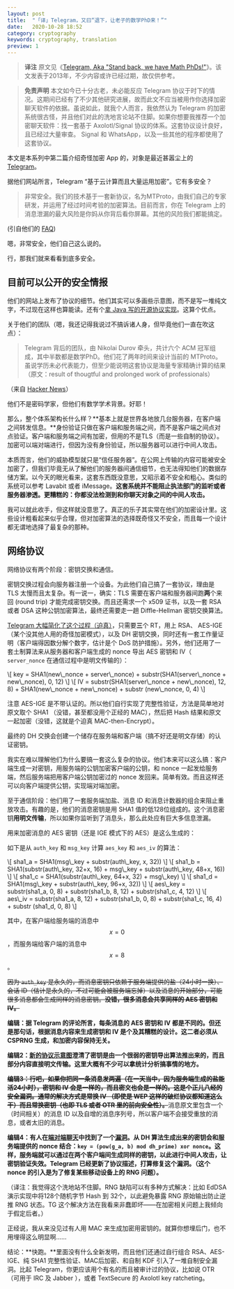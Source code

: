 ```yaml
---
layout: post
title:  "「译」Telegram，又曰“退下，让老子的数学PhD来！”"
date:   2020-10-28 18:52
category: cryptography
keywords: cryptography, translation
preview: 1
---
```


> **译注** 原文见《[Telegram, Aka "Stand back, we have Math PhDs!"](https://web.archive.org/web/20180420061726/http://unhandledexpression.com/2013/12/17/telegram-stand-back-we-know-maths/)》。该文发表于2013年，不少内容或许已经过期，故仅供参考。

> **免责声明** 本文如今已十分古老，未必能反应 Telegram 协议于时下的情况。这期间已经有了不少其他研究进展，故而此文不应当被用作你选择加密聊天软件的依据。虽说如此，就我个人而言，我依然认为 Telegram 的加密系统很古怪，并且他们对此的洗地言论站不住脚。如果你想要我推荐一个加密聊天软件：找一套基于 Axolotl/Signal 协议的体系。这套协议设计良好，且已经过大量审查。 Signal 和 WhatsApp，以及一些其他的程序都使用了这套协议。

本文是本系列中第二篇介绍奇怪加密 App 的，对象是最近甚嚣尘上的 [Telegram](https://telegram.org)。

据他们网站所言，Telegram “基于云计算而且大量运用加密”。它有多安全？

<!--more-->

> 非常安全。我们的技术基于一套新协议，名为MTProto，由我们自己的专家研发，并运用了经过时间考验的加密算法。目前而言，你在 Telegram 上的消息泄漏的最大风险是你妈从你背后看你屏幕。其他的风险我们都能搞定。

(引自他们的 [FAQ](https://web.archive.org/web/20131210133113/http://telegram.org/faq#security))

嗯，非常安全，他们自己这么说的。

行，那我们就来看看到底多安全。

## 目前可以公开的安全情报

他们的网站上发布了协议的细节。他们其实可以多画些示意图，而不是写一堆纯文字，不过现在这样也算能读。还有个[拿 Java 写的开源协议实现](https://web.archive.org/web/20180420061726/https://github.com/ex3ndr/telegram-mt/)。这算个优点。

关于他们的团队（嗯，我还记得我说过不搞诉诸人身，但毕竟他们一直在吹这点）：

> Telegram 背后的团队，由 Nikolai Durov 牵头，共计六个 ACM 冠军组成，其中半数都是数学PhD。他们花了两年时间来设计当前的 MTProto。虽说学历未必代表能力，但至少能说明这套协议是海量专家精确计算的结果（原文：result of thougtful and prolonged work of professionals）

（来自 [Hacker News](https://web.archive.org/web/20180420061726/https://news.ycombinator.com/item?id=6916860)）

他们不是密码学家，但他们有数学学术背景。好耶！

那么，整个体系架构长什么样？**基本上就是世界各地放几台服务器，在客户端之间转发信息。**身份验证只做在客户端和服务端之间，而不是客户端之间点对点验证。客户端和服务端之间有加密，但用的不是TLS（而是一些自制的协议）。加密可以端对端进行，但因为没有身份验证，所以服务器可以进行中间人攻击。

本质而言，他们的威胁模型就只是“信任服务器”。在公网上传输的内容可能被安全加密了，但我们毕竟无从了解他们的服务器间通信细节，也无法得知他们的数据存储方案。以今天的眼光看来，这套东西既没意思，又昭示着不安全和粗心。类似的系统可以参考 Lavabit 或者 iMessage。**这套系统并不能阻止执法部门的监听或者服务器渗透。更糟糕的：你都没法检测到和你聊天对象之间的中间人攻击。**

我可以就此收手，但这样就没意思了。真正的乐子其实常在他们的加密设计里。这些设计粗看起来似乎合理，但对加密算法的选择既奇怪又不安全，而且每一个设计都无谓地选择了最复杂的那种。

## 网络协议

网络协议有两个阶段：密钥交换和通信。

密钥交换过程会向服务器注册一个设备。为此他们自己搞了一套协议，理由是 TLS 太慢而且太复杂。有一说一，确实：TLS 需要在客户端和服务器间跑**两**个来回 (round trip) 才能完成密钥交换。而且还需求一个 x509 证书，以及一套 RSA 或者 DSA 这种公钥加密算法，最终还需要走一趟 Diffle-Hellman 密钥交换算法。

[Telegram 大幅简化了这个过程（迫真）](https://web.archive.org/web/20180420061726/http://core.telegram.org/mtproto/auth_key)，只需要**三**个 RT，用上 RSA、 AES-IGE（某个没其他人用的奇怪加密模式），以及 DH 密钥交换，同时还有一套工作量证明（客户端得因数分解个数字，估计是个 DoS 防护措施）。另外，他们还用了一套土制算法来从服务器和客户端生成的 nonce 导出 AES 密钥和 IV（ `server_nonce` 在通信过程中是明文传输的）：

\\[ key = SHA1(new\\_nonce + server\\_nonce) + substr(SHA1(server\\_nonce + new\\_nonce), 0, 12) \\]
\\[ IV = substr(SHA1(server\\_nonce + new\\_nonce), 12, 8) + SHA1(new\\_nonce + new\\_nonce) + substr (new\\_nonce, 0, 4) \\]

注意 AES-IGE 是不带认证的。所以他们自行实现了完整性验证，方法是简单地对原文取个 SHA1 （没错，甚至都没用个正经的 MAC），然后把 Hash 结果和原文一起加密（没错，这就是个迫真 MAC-then-Encrypt）。

最终的 DH 交换会创建一个储存在服务端和客户端（搞不好还是明文存储）的认证密钥。

我实在难以理解他们为什么要搞一套这么复杂的协议。他们本来可以这么搞：客户端生成一对密钥，用服务端的公钥加密客户端的公钥，和 nonce 一起发给服务端，然后服务端把用客户端公钥加密过的 nonce 发回来。简单有效。而且这样还可以向客户端提供公钥，实现端对端加密。

至于通信阶段：他们用了一套服务端加盐、消息 ID 和消息计数器的组合来阻止重放攻击。有趣的是，他们的消息密钥是用 SHA1 值的低128位组成的。这个消息密钥**用明文传输**，所以如果你监听到了消息头，那么此处应有巨大多信息泄漏。

用来加密消息的 AES 密钥（还是 IGE 模式下的 AES）是这么生成的：

如下是从 `auth_key` 和 `msg_key` 计算 `aes_key` 和 `aes_iv` 的算法：

\\[ sha1_a = SHA1(msg\\_key + substr(auth\\_key, x, 32)) \\]
\\[ sha1_b = SHA1(substr(auth\\_key, 32+x, 16) + msg\\_key + substr(auth\\_key, 48+x, 16)) \\]
\\[ sha1_с = SHA1(substr(auth\\_key, 64+x, 32) + msg\\_key) \\]
\\[ sha1_d = SHA1(msg\\_key + substr(auth\\_key, 96+x, 32)) \\]
\\[ aes\\_key = substr(sha1_a, 0, 8) + substr(sha1_b, 8, 12) + substr(sha1_c, 4, 12) \\]
\\[ aes\\_iv = substr(sha1_a, 8, 12) + substr(sha1_b, 0, 8) + substr(sha1_c, 16, 4) + substr (sha1_d, 0, 8) \\]

其中，在客户端给服务端的消息中 $$ x = 0 $$，而服务端给客户端的消息中$$ x = 8 $$。

~~因为 `auth_key` 是永久的，而消息密钥只依赖于服务端提供的盐（24小时一换）、会话 ID（估计是永久的，不过可能会被服务端忘掉）以及消息的开始部分，可能很多消息都会生成同样的消息密钥。**没错，很多消息会共享同样的 AES 密钥和 IV。**~~

**编辑：据 Telegram 的评论所言，每条消息的 AES 密钥和 IV 都是不同的。但还是那句话，根据消息内容来生成密钥和 IV 是个及其糟糕的设计。这二者必须从 CSPRNG 生成，和加密内容保持无关。**

**编辑2：[新的协议示意图](https://core.telegram.org/img/mtproto_encryption.png)澄清了密钥是由一个很弱的密钥导出算法推出来的，而且部分内容直接明文传输。这里大概有不少可以拿统计分析搞事情的地方。**

~~**编辑3：行吧，如果你把同一条消息发两遍（在一天当中，因为服务端生成的盐能活24小时），密钥和 IV 会是一样的，而且密文也会是一样的。这是个正儿八经的安全漏洞。通常的解决方式是常换 IV （即使是 WEP 这样的破烂协议都知道这么干）而且常换密钥（也即 TLS 或者 OTR 里的前向安全性）。**~~消息原文里包含一个（时间相关）的消息 ID 以及自增的消息序列号，所以客户端不会接受重放的消息，或者太旧的消息。

**编辑4：有人在[端对端聊天](https://web.archive.org/web/20180420061726/http://web.archive.org/web/20131220000537/https://core.telegram.org/api/end-to-end)中找到了一个[漏洞](https://web.archive.org/web/20180420061726/http://habrahabr.ru/post/206900/)。从 DH 算法生成出来的密钥会和服务端提供的 nonce 结合：`key = (pow(g_a, b) mod dh_prime) xor nonce`。这样，服务端就可以通过在两个客户端间生成同样的密钥，以此进行中间人攻击，让密钥验证失效。Telegram 已经更新了协议描述，打算修复这个漏洞。（这个 nonce 的引入是为了修复某些移动设备上的 RNG 问题）。**

（译注：我觉得这个洗地站不住脚。RNG 缺陷可以有多种方式解决：比如 EdDSA 演示实现中将128个随机字节 Hash 到 32个，以此避免暴露 RNG 原始输出防止逆推 RNG 状态。TG 这个解决方法在我看来非蠢即坏——在加密相关问题上我倾向于假定后者。）

正经说，我从来没见过有人用 MAC 来生成加密用密钥的。就算你想埋后门，也不用埋得这么明显啊……

结论：**快跑。**里面没有什么全新发明，而且他们还通过自行组合 RSA、AES-IGE、纯 SHA1 完整性验证、MAC后加密、和自制 KDF 引入了一堆自制安全漏洞。比起 Telegram，你更应该用个有名的而且被审计过的协议，比如说 OTR （可用于 IRC 及 Jabber ），或者 TextSecure 的 Axolotl key ratcheting。